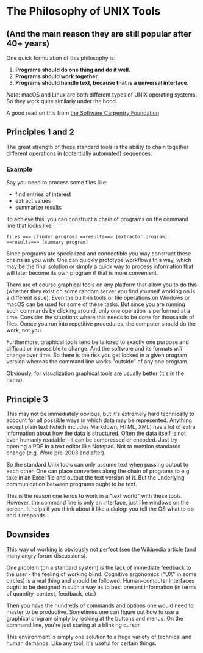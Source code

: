 # The Philosophy of UNIX Tools 
## (And the main reason they are still popular after 40+ years)
 
One quick formulation of this philosophy is:

 1. **Programs should do one thing and do it well.**
 2. **Programs should work together.**
 3. **Programs should handle text, because that is a universal interface.**
 
*Note*: macOS and Linux are both different types of UNIX operating systems.
So they work quite similarly under the hood.

A good read on this from [the Software Carpentry Foundation](https://swcarpentry.github.io/shell-novice/01-intro/index.html)

## Principles 1 and 2
 
The great strength of these standard tools is the ability to chain together
different operations in (potentially automated) sequences.
 
### Example

Say you need to process some files like:

- find entries of interest
- extract values
- summarize results
 
To achieve this, you can construct a chain of programs on the command line that looks like:

~~~ 
files ==> [finder program] ==results==> [extractor program] ==results==> [summary program]
~~~

Since programs are specialized and connectible you may construct these chains
as you wish. One can quickly prototype workflows this way, which may be the
final solution or simply a quick way to process information that will later become
its own program if that is more convenient.
 
There are of course graphical tools on any platform that allow you to do this
(whether they exist on some random server you find yourself working on is a
different issue). Even the built-in tools or file operations on Windows or
macOS can be used for some of these tasks. But since you are running such
commands by clicking around, only one operation is performed at a time.
Consider the situations where this needs to be done for thousands of files.
Oonce you run into repetitive procedures, the computer should do the work, not you.
 
Furthermore, graphical tools tend be tailored to exactly one purpose and
difficult or impossible to change. And the software and its formats *will*
change over time. So there is the risk you get locked in a given program version
whereas the command line works "outside" of any one program.
 
Obviously, for visualization graphical tools are usually better (it's in the name).
 
 
## Principle 3
 
This may not be immediately obvious, but it's extremely hard technically to
account for all possible ways in which data may be represented. Anything
except plain text (which includes Markdown, HTML, XML) has a lot of extra
information about how the data is structured. Often the data itself is not
even humanly readable - it can be compressed or encoded. Just try opening a
PDF in a text editor like Notepad. Not to mention standards change (e.g. Word
pre-2003 and after).
 
So the standard Unix tools can only assume text when passing output to each
other. One can place converters along the chain of programs to e.g. take in
an Excel file and output the text version of it. But the underlying
communication between programs ought to be text.
 
This is the reason one tends to work in a "text world" with these tools.
However, the command line is only an interface, just like windows on the
screen. It helps if you think about it like a dialog: you tell the OS what to
do and it responds.
 
 
## Downsides
 
This way of working is obviously not perfect
(see [the Wikipedia article](https://en.wikipedia.org/wiki/Unix_philosophy#Criticism)
(and many angry forum discussions).
 
One problem (on a standard system) is the lack of immediate feedback to the user -
the feeling of working blind. Cognitive ergonomics ("UX" in some
circles) is a real thing and should be followed. 
Human-computer interfaces ought to be designed in such a way as to best present
information (in terms of quantity, context, feedback, etc.)
 
Then you have the hundreds of commands and options one would need to master to be
productive. Sometimes one can figure out how to use a graphical program simply
by looking at the buttons and menus. On the command line, you're just staring
at a blinking cursor.
 
This environment is simply one solution to a huge variety of technical and
human demands. Like any tool, it's useful for certain things.
